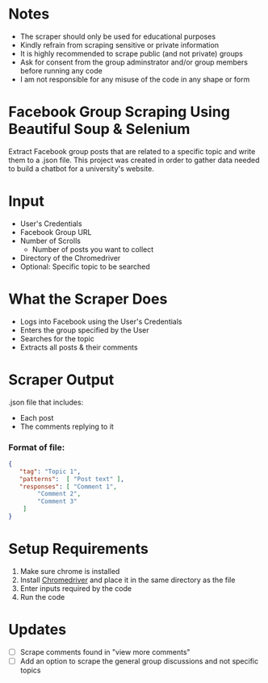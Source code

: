 
# Notes
  - The scraper should only be used for educational purposes
  - Kindly refrain from scraping sensitive or private information
  - It is highly recommended to scrape public (and not private) groups
  - Ask for consent from the group adminstrator and/or group members before running any code
  - I am not responsible for any misuse of the code in any shape or form

# Facebook Group Scraping Using Beautiful Soup & Selenium 
Extract Facebook group posts that are related to a specific topic and write them to a .json file.
This project was created in order to gather data needed to build a chatbot for a university's website.

# Input
  - User's Credentials
  - Facebook Group URL
  - Number of Scrolls 
    - Number of posts you want to collect
  - Directory of the Chromedriver
  - Optional: Specific topic to be searched
  
# What the Scraper Does
  - Logs into Facebook using the User's Credentials
  - Enters the group specified by the User
  - Searches for the topic
  - Extracts all posts & their comments 

# Scraper Output
.json file that includes: <br/>
  - Each post <br/>
  - The comments replying to it

### Format of file:
```.json
{ 
   "tag": "Topic 1",
   "patterns":  [ "Post text" ],
   "responses": [ "Comment 1", 
        "Comment 2",
        "Comment 3"  
    ]
}
```

# Setup Requirements
 1. Make sure chrome is installed
 2. Install [Chromedriver](https://chromedriver.storage.googleapis.com/index.html?path=95.0.4638.54/) and place it in the same directory as the file
 3. Enter inputs required by the code
 4. Run the code


# Updates
- [ ] Scrape comments found in "view more comments"
- [ ] Add an option to scrape the general group discussions and not specific topics
